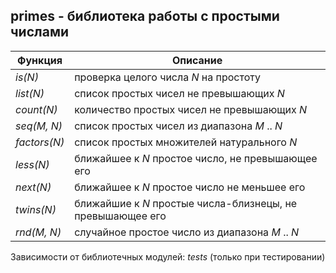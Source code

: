 ## primes - библиотека работы с простыми числами
|     Функция       |                            Описание                        |  
|-------------------|------------------------------------------------------------|  
|*is(N)*            | проверка целого числа *N* на простоту                      |  
|*list(N)*          | список простых чисел не превышающих *N*                    |  
|*count(N)*         | количество простых чисел не превышающих *N*                |  
|*seq(M, N)*        | список простых чисел из диапазона *M* .. *N*               |  
|*factors(N)*       | список простых множителей натурального *N*                 |  
|*less(N)*          | ближайшее к *N* простое число, не превышающее его          |  
|*next(N)*          | ближайшее к *N* простое число не меньшее его               |  
|*twins(N)*         | ближайшие к *N* простые числа-близнецы, не превышающее его |  
|*rnd(M, N)*        | случайное простое число из диапазона *M* .. *N*            |  

Зависимости от библиотечных модулей: *tests* (только при тестировании)
